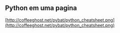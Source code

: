 ##  Python em uma pagina

[http://coffeeghost.net/pybat/python_cheatsheet.png](http://coffeeghost.net/pybat/python_cheatsheet.png)
